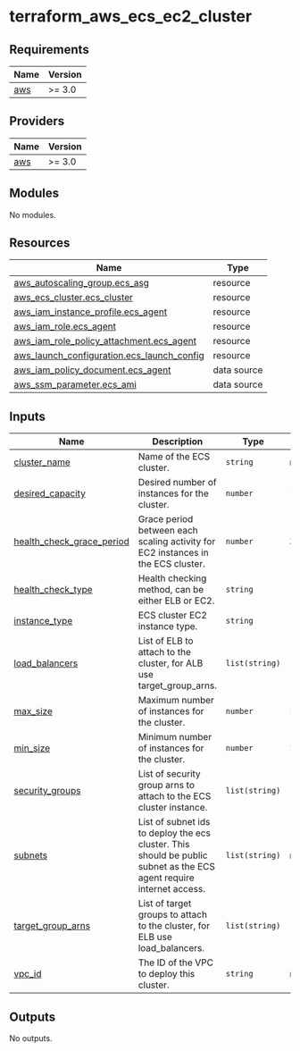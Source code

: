 # terraform_aws_ecs_ec2_cluster

<!-- BEGINNING OF PRE-COMMIT-TERRAFORM DOCS HOOK -->
## Requirements

| Name | Version |
|------|---------|
| <a name="requirement_aws"></a> [aws](#requirement\_aws) | >= 3.0 |

## Providers

| Name | Version |
|------|---------|
| <a name="provider_aws"></a> [aws](#provider\_aws) | >= 3.0 |

## Modules

No modules.

## Resources

| Name | Type |
|------|------|
| [aws_autoscaling_group.ecs_asg](https://registry.terraform.io/providers/hashicorp/aws/latest/docs/resources/autoscaling_group) | resource |
| [aws_ecs_cluster.ecs_cluster](https://registry.terraform.io/providers/hashicorp/aws/latest/docs/resources/ecs_cluster) | resource |
| [aws_iam_instance_profile.ecs_agent](https://registry.terraform.io/providers/hashicorp/aws/latest/docs/resources/iam_instance_profile) | resource |
| [aws_iam_role.ecs_agent](https://registry.terraform.io/providers/hashicorp/aws/latest/docs/resources/iam_role) | resource |
| [aws_iam_role_policy_attachment.ecs_agent](https://registry.terraform.io/providers/hashicorp/aws/latest/docs/resources/iam_role_policy_attachment) | resource |
| [aws_launch_configuration.ecs_launch_config](https://registry.terraform.io/providers/hashicorp/aws/latest/docs/resources/launch_configuration) | resource |
| [aws_iam_policy_document.ecs_agent](https://registry.terraform.io/providers/hashicorp/aws/latest/docs/data-sources/iam_policy_document) | data source |
| [aws_ssm_parameter.ecs_ami](https://registry.terraform.io/providers/hashicorp/aws/latest/docs/data-sources/ssm_parameter) | data source |

## Inputs

| Name | Description | Type | Default | Required |
|------|-------------|------|---------|:--------:|
| <a name="input_cluster_name"></a> [cluster\_name](#input\_cluster\_name) | Name of the ECS cluster. | `string` | n/a | yes |
| <a name="input_desired_capacity"></a> [desired\_capacity](#input\_desired\_capacity) | Desired number of instances for the cluster. | `number` | `1` | no |
| <a name="input_health_check_grace_period"></a> [health\_check\_grace\_period](#input\_health\_check\_grace\_period) | Grace period between each scaling activity for EC2 instances in the ECS cluster. | `number` | `300` | no |
| <a name="input_health_check_type"></a> [health\_check\_type](#input\_health\_check\_type) | Health checking method, can be either ELB or EC2. | `string` | `"ELB"` | no |
| <a name="input_instance_type"></a> [instance\_type](#input\_instance\_type) | ECS cluster EC2 instance type. | `string` | `"t3.micro"` | no |
| <a name="input_load_balancers"></a> [load\_balancers](#input\_load\_balancers) | List of ELB to attach to the cluster, for ALB use target\_group\_arns. | `list(string)` | `[]` | no |
| <a name="input_max_size"></a> [max\_size](#input\_max\_size) | Maximum number of instances for the cluster. | `number` | `1` | no |
| <a name="input_min_size"></a> [min\_size](#input\_min\_size) | Minimum number of instances for the cluster. | `number` | `1` | no |
| <a name="input_security_groups"></a> [security\_groups](#input\_security\_groups) | List of security group arns to attach to the ECS cluster instance. | `list(string)` | `[]` | no |
| <a name="input_subnets"></a> [subnets](#input\_subnets) | List of subnet ids to deploy the ecs cluster. This should be public subnet as the ECS agent require internet access. | `list(string)` | n/a | yes |
| <a name="input_target_group_arns"></a> [target\_group\_arns](#input\_target\_group\_arns) | List of target groups to attach to the cluster, for ELB use load\_balancers. | `list(string)` | `[]` | no |
| <a name="input_vpc_id"></a> [vpc\_id](#input\_vpc\_id) | The ID of the VPC to deploy this cluster. | `string` | n/a | yes |

## Outputs

No outputs.
<!-- END OF PRE-COMMIT-TERRAFORM DOCS HOOK -->
